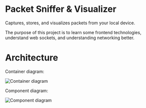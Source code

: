 # Packet Sniffer & Visualizer

Captures, stores, and visualizes packets from your local device.

The purpose of this project is to learn some frontend technologies, understand web sockets, and understanding networking better.

# Architecture

Container diagram:

![Container diagram](https://github.com/nyquist-control/packet-visualizer/blob/main/docs/images/container_diagram.jpg)

Component diagram:

![Component diagram](https://github.com/nyquist-control/packet-visualizer/blob/main/docs/images/component_diagram.jpg)
